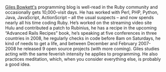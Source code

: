 <a href="http://gilesbowkett.blogspot.com/">Giles Bowkett's</a> programming blog is well-read in the Ruby community
and occasionally gets 10,000-visit days. He has worked with Perl, <span class="caps">PHP</span>,
Python, Java, JavaScript, ActionScript &#8211; all the usual suspects &#8211; and
now spends nearly all his time coding Ruby. He&#8217;s worked on the
streaming video site Hulu and contributed a patch to Rubinius, he has
a recipe in the upcoming &#8220;Advanced Rails Recipes&#8221; book, he&#8217;s speaking
at five conferences in three countries in 2008, he regularly checks in
code before 8am on Saturdays, he kind of needs to get a life, and
between December and February 2007-2008 he released 9 open source
projects (with more coming). Giles studies acting with the same
feverish intensity he applies to programming. He also practices
meditation, which, when you consider everything else, is probably a
good idea.
